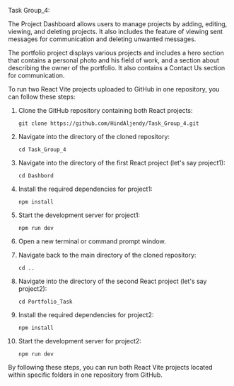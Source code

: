 Task Group_4:

The Project Dashboard allows users to manage projects by adding, editing, viewing, and deleting projects.
It also includes the feature of viewing sent messages for communication and deleting unwanted messages.

The portfolio project displays various projects and includes a hero section that contains a personal photo and his field of work,
and a section about describing the owner of the portfolio. It also contains a Contact Us section for communication.



To run two React Vite projects uploaded to GitHub in one repository, you can follow these steps:

1. Clone the GitHub repository containing both React projects:
   ```
   git clone https://github.com/HindAljendy/Task_Group_4.git
   ```

2. Navigate into the directory of the cloned repository:
   ```
   cd Task_Group_4
   ```

3. Navigate into the directory of the first React project (let's say project1):
   ```
   cd Dashbord
   ```

4. Install the required dependencies for project1:
   ```
   npm install
   ```

5. Start the development server for project1:
   ```
   npm run dev
   ```

6. Open a new terminal or command prompt window.

7. Navigate back to the main directory of the cloned repository:
   ```
   cd ..
   ```

8. Navigate into the directory of the second React project (let's say project2):
   ```
   cd Portfolio_Task
   ```

9. Install the required dependencies for project2:
   ```
   npm install
   ```

10. Start the development server for project2:
    ```
    npm run dev
    ```

By following these steps, you can run both React Vite projects located within specific folders in one repository from GitHub.
